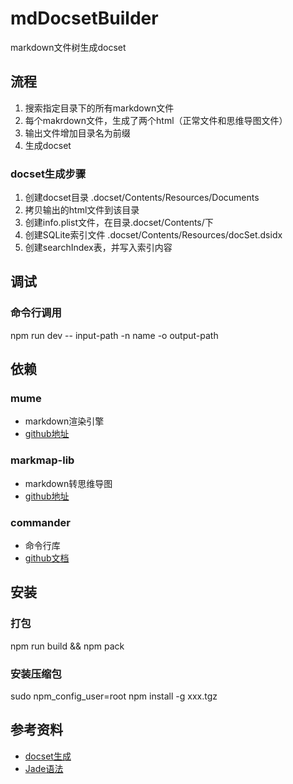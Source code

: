 # mdDocsetBuilder
markdown文件树生成docset



## 流程

1. 搜索指定目录下的所有markdown文件
2. 每个makrdown文件，生成了两个html（正常文件和思维导图文件）
3. 输出文件增加目录名为前缀
4. 生成docset


### docset生成步骤

1. 创建docset目录 <docset name>.docset/Contents/Resources/Documents
2. 拷贝输出的html文件到该目录
3. 创建info.plist文件，在目录<docset name>.docset/Contents/下
4. 创建SQLite索引文件 <docset name>.docset/Contents/Resources/docSet.dsidx
5. 创建searchIndex表，并写入索引内容


## 调试

### 命令行调用

npm run dev -- input-path -n name -o output-path

## 依赖

### mume

* markdown渲染引擎
* [github地址](https://github.com/shd101wyy/mume)

### markmap-lib

* markdown转思维导图
* [github地址](https://github.com/gera2ld/markmap/tree/master/packages/markmap-lib)

### commander

* 命令行库
* [github文档](https://github.com/tj/commander.js/blob/HEAD/Readme_zh-CN.md)



## 安装

### 打包

npm run build && npm pack

### 安装压缩包

sudo npm_config_user=root npm install -g xxx.tgz

## 参考资料

* [docset生成](https://kapeli.com/docsets#dashDocset)
* [Jade语法](http://naltatis.github.io/jade-syntax-docs/#about)